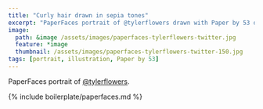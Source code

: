 ```yaml
---
title: "Curly hair drawn in sepia tones"
excerpt: "PaperFaces portrait of @tylerflowers drawn with Paper by 53 on an iPad."
image: 
  path: &image /assets/images/paperfaces-tylerflowers-twitter.jpg 
  feature: *image
  thumbnail: /assets/images/paperfaces-tylerflowers-twitter-150.jpg
tags: [portrait, illustration, Paper by 53]
---
```


PaperFaces portrait of [@tylerflowers](https://twitter.com/tylerflowers).

{% include boilerplate/paperfaces.md %}
